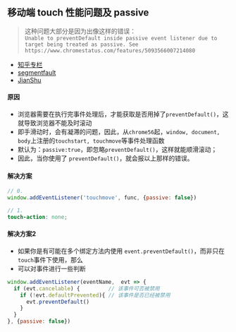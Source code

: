 ## 移动端 touch 性能问题及 passive

> 这种问题大部分是因为出像这样的错误： <br>
> `Unable to preventDefault inside passive event listener due to target being treated as passive. See https://www.chromestatus.com/features/5093566007214080`

* [知乎专栏](https://zhuanlan.zhihu.com/p/24385322)
* [segmentfault](https://segmentfault.com/a/1190000007913386?_ea=1507605)
* [JianShu](https://www.jianshu.com/p/04bf173826aa)

#### 原因

* 浏览器需要在执行完事件处理后，才能获取是否用掉了`preventDefault()`，这就导致浏览器不能及时滚动
* 即手滑动时，会有凝滞的问题，因此，从`chrome56`起，`window, document, body`上注册的`touchstart, touchmove`等事件处理函数
* 默认为：`passive:true`，即忽略`preventDefault()`，这样就能顺滑滚动；
* 因此，当你使用了 `preventDefault()`，就会报以上那样的错误。

#### 解决方案

```js
// 0.
window.addEventListener('touchmove', func, {passive: false})
```

```scss
// 1.
touch-action: none;
```

#### 解决方案2

* 如果你是有可能在多个绑定方法内使用 `event.preventDefault()`，而非只在`touch`事件下使用，那么
* 可以对事件进行一些判断

```js
window.addEventListener(eventName,  evt => {
  if (evt.cancelable) {         // 该事件可否被禁用
    if (!evt.defaultPrevented){ // 该事件是否已经被禁用
      evt.preventDefault()
    }
  }
}, {passive: false})
```

